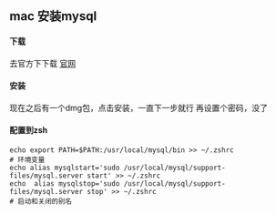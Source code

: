 ## mac 安装mysql

#### 下载
去官方下下载 [官网](https://dev.mysql.com/downloads/mysql/)

#### 安装
现在之后有一个dmg包，点击安装，一直下一步就行
再设置个密码，没了

#### 配置到zsh
```shelll
echo export PATH=$PATH:/usr/local/mysql/bin >> ~/.zshrc
# 环境变量
echo alias mysqlstart='sudo /usr/local/mysql/support-files/mysql.server start' >> ~/.zshrc
echo  alias mysqlstop='sudo /usr/local/mysql/support-files/mysql.server stop' >> ~/.zshrc
# 启动和关闭的别名
```